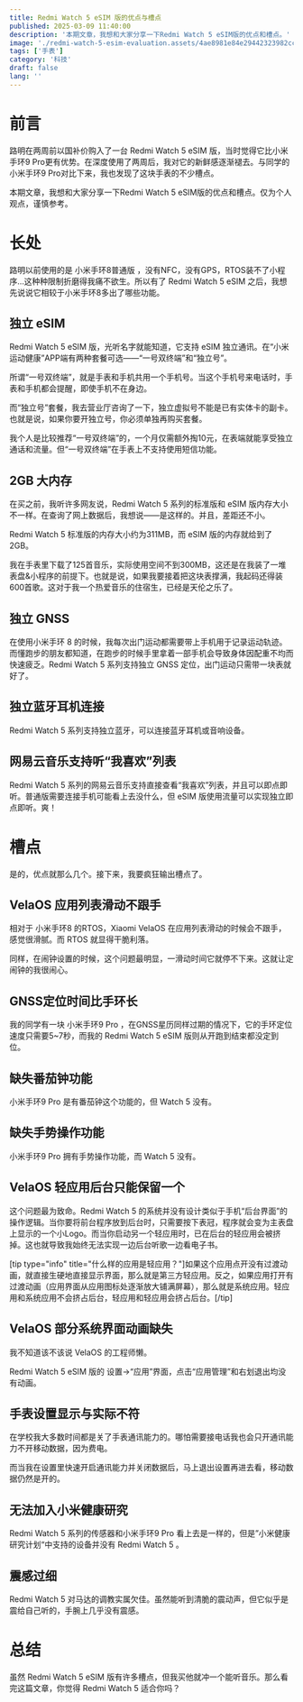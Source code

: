 ```yaml
---
title: Redmi Watch 5 eSIM 版的优点与槽点
published: 2025-03-09 11:40:00
description: '本期文章，我想和大家分享一下Redmi Watch 5 eSIM版的优点和槽点。'
image: './redmi-watch-5-esim-evaluation.assets/4ae8981e84e29442323982ccc76cc378-1024x574.webp'
tags: ['手表']
category: '科技'
draft: false 
lang: ''
---
```


# 前言

路明在两周前以国补价购入了一台 Redmi Watch 5 eSIM 版，当时觉得它比小米手环9 Pro更有优势。在深度使用了两周后，我对它的新鲜感逐渐褪去。与同学的小米手环9 Pro对比下来，我也发现了这块手表的不少槽点。

本期文章，我想和大家分享一下Redmi Watch 5 eSIM版的优点和槽点。仅为个人观点，谨慎参考。

# 长处

路明以前使用的是 小米手环8普通版 ，没有NFC，没有GPS，RTOS装不了小程序…这种种限制折磨得我痛不欲生。所以有了 Redmi Watch 5 eSIM 之后，我想先说说它相较于小米手环8多出了哪些功能。

## 独立 eSIM

Redmi Watch 5 eSIM 版，光听名字就能知道，它支持 eSIM 独立通讯。在“小米运动健康”APP端有两种套餐可选——“一号双终端”和“独立号”。

所谓“一号双终端”，就是手表和手机共用一个手机号。当这个手机号来电话时，手表和手机都会提醒，即使手机不在身边。

而“独立号”套餐，我去营业厅咨询了一下，独立虚拟号不能是已有实体卡的副卡。也就是说，如果你要开独立号，你必须单独再购买套餐。

我个人是比较推荐“一号双终端”的，一个月仅需额外掏10元，在表端就能享受独立通话和流量。但“一号双终端”在手表上不支持使用短信功能。

## 2GB 大内存

在买之前，我听许多网友说，Redmi Watch 5 系列的标准版和 eSIM 版内存大小不一样。在查询了网上数据后，我想说——是这样的。并且，差距还不小。

Redmi Watch 5 标准版的内存大小约为311MB，而 eSIM 版的内存就给到了 2GB。

我在手表里下载了125首音乐，实际使用空间不到300MB，这还是在我装了一堆表盘&小程序的前提下。也就是说，如果我要接着把这块表撑满，我起码还得装600首歌。这对于我一个热爱音乐的住宿生，已经是天伦之乐了。

## 独立 GNSS

在使用小米手环 8 的时候，我每次出门运动都需要带上手机用于记录运动轨迹。而懂跑步的朋友都知道，在跑步的时候手里拿着一部手机会导致身体因配重不均而快速疲乏。Redmi Watch 5 系列支持独立 GNSS 定位，出门运动只需带一块表就好了。

## 独立蓝牙耳机连接

Redmi Watch 5 系列支持独立蓝牙，可以连接蓝牙耳机或音响设备。

## 网易云音乐支持听“我喜欢”列表

Redmi Watch 5 系列的网易云音乐支持直接查看“我喜欢”列表，并且可以即点即听。普通版需要连接手机可能看上去没什么，但 eSIM 版使用流量可以实现独立即点即听。爽！

# 槽点

是的，优点就那么几个。接下来，我要疯狂输出槽点了。

## VelaOS 应用列表滑动不跟手

相对于 小米手环8 的RTOS，Xiaomi VelaOS 在应用列表滑动的时候会不跟手，感觉很滑腻。而 RTOS 就显得干脆利落。

同样，在闹钟设置的时候，这个问题最明显，一滑动时间它就停不下来。这就让定闹钟的我很闹心。

## GNSS定位时间比手环长

我的同学有一块 小米手环9 Pro ，在GNSS星历同样过期的情况下，它的手环定位速度只需要5~7秒，而我的 Redmi Watch 5 eSIM 版则从开跑到结束都没定到位。

## 缺失番茄钟功能

小米手环9 Pro 是有番茄钟这个功能的，但 Watch 5 没有。

## 缺失手势操作功能

小米手环9 Pro 拥有手势操作功能，而 Watch 5 没有。

## VelaOS 轻应用后台只能保留一个

这个问题最为致命。Redmi Watch 5 的系统并没有设计类似于手机“后台界面”的操作逻辑。当你要将前台程序放到后台时，只需要按下表冠，程序就会变为主表盘上显示的一个小Logo。而当你启动另一个轻应用时，已在后台的轻应用会被挤掉。这也就导致我始终无法实现一边后台听歌一边看电子书。

[tip type="info" title="什么样的应用是轻应用？"]如果这个应用点开没有过渡动画，就直接生硬地直接显示界面，那么就是第三方轻应用。反之，如果应用打开有过渡动画（应用界面从应用图标处逐渐放大铺满屏幕），那么就是系统应用。轻应用和系统应用不会挤占后台，轻应用和轻应用会挤占后台。[/tip]

## VelaOS 部分系统界面动画缺失

我不知道该不该说 VelaOS 的工程师懒。

Redmi Watch 5 eSIM 版的 设置→“应用”界面，点击“应用管理”和右划退出均没有动画。

## 手表设置显示与实际不符

在学校我大多数时间都是关了手表通讯能力的。哪怕需要接电话我也会只开通讯能力不开移动数据，因为费电。

而当我在设置里快速开启通讯能力并关闭数据后，马上退出设置再进去看，移动数据仍然是开的。

## 无法加入小米健康研究

Redmi Watch 5 系列的传感器和小米手环9 Pro 看上去是一样的，但是”小米健康研究计划“中支持的设备并没有 Redmi Watch 5 。

## 震感过细

Redmi Watch 5 对马达的调教实属欠佳。虽然能听到清脆的震动声，但它似乎是震给自己听的，手腕上几乎没有震感。

# 总结

虽然 Redmi Watch 5 eSIM 版有许多槽点，但我买他就冲一个能听音乐。那么看完这篇文章，你觉得 Redmi Watch 5 适合你吗？
